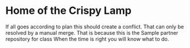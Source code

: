 # Home of the Crispy Lamp

If all goes according to plan this should create a conflict.
That can only be resolved by a manual merge.
That is because this is the Sample partner repository for class
When the time is right you will know what to do.
